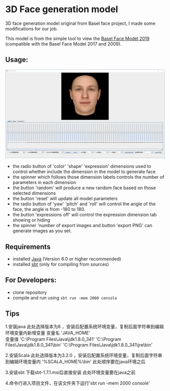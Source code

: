 # 3D Face generation model
3D face generation model original from Basel face project, I made some modifications for our job.

This model is from the simple tool to view the [Basel Face Model 2019](https://faces.dmi.unibas.ch/bfm/bfm2019.html) (compatible with the Basel Face Model 2017 and 2009).

 
## Usage:
 ![3D Face Generation Model](example.PNG)
 
 
- the radio button of 'color' 'shape' 'expression' dimensions used to control whether include the dimension in the model to generate face 
- the spinner which follows those dimension labels controls the number of parameters in each dimension
- the button 'random' will produce a new random face based on those selected dimensions 
- the button 'reset' will update all model parameters
- the radio button of 'yaw' 'pitch' and 'roll' will control the angle of the face, the angle is from -180 to 180.
- the button 'expressions off' will control the expression dimension tab showing or hiding
- the spinner 'number of export images and button 'export PNG' can generate images as you set.


## Requirements
- installed [Java](http://www.oracle.com/technetwork/java/javase/downloads/index.html) (Version 8.0 or higher recommended)
- installed [sbt](http://www.scala-sbt.org/release/tutorial/Setup.html) (only for compiling from sources)
 

## For Developers:
- clone repository
- compile and run using `sbt run -mem 2000 console`

## Tips
1.安装java 此处选择版本为8 ，安装后配置系统环境变量，复制后面字符串到编辑环境变量内新增变量 
变量名 
'JAVA_HOME'  
变量值 
'C:\Program Files\Java\jdk1.8.0_341'
'C:\Program Files\Java\jdk1.8.0_341\bin'
'C:\Program Files\Java\jdk1.8.0_341\jre\bin'

2.安装Scala 此处选择版本为3.2.0 ，安装后配置系统环境变量，复制后面字符串到编辑环境变量内
'%SCALA_HOME%\bin'
此处顺序要在java环境之后

3.安装sbt 下载sbt-1.7.1.msi后直接安装
此处环境变量要在java之前

4.命令行进入项目文件，在该文件夹下运行'sbt run -mem 2000 console'
